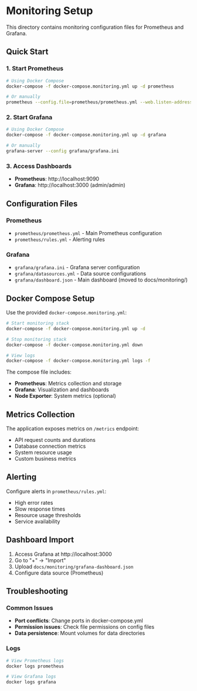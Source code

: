 # Monitoring Setup

This directory contains monitoring configuration files for Prometheus and Grafana.

## Quick Start

### 1. Start Prometheus
```bash
# Using Docker Compose
docker-compose -f docker-compose.monitoring.yml up -d prometheus

# Or manually
prometheus --config.file=prometheus/prometheus.yml --web.listen-address=:9090
```

### 2. Start Grafana
```bash
# Using Docker Compose
docker-compose -f docker-compose.monitoring.yml up -d grafana

# Or manually
grafana-server --config grafana/grafana.ini
```

### 3. Access Dashboards
- **Prometheus**: http://localhost:9090
- **Grafana**: http://localhost:3000 (admin/admin)

## Configuration Files

### Prometheus
- `prometheus/prometheus.yml` - Main Prometheus configuration
- `prometheus/rules.yml` - Alerting rules

### Grafana
- `grafana/grafana.ini` - Grafana server configuration
- `grafana/datasources.yml` - Data source configurations
- `grafana/dashboard.json` - Main dashboard (moved to docs/monitoring/)

## Docker Compose Setup

Use the provided `docker-compose.monitoring.yml`:

```bash
# Start monitoring stack
docker-compose -f docker-compose.monitoring.yml up -d

# Stop monitoring stack
docker-compose -f docker-compose.monitoring.yml down

# View logs
docker-compose -f docker-compose.monitoring.yml logs -f
```

The compose file includes:
- **Prometheus**: Metrics collection and storage
- **Grafana**: Visualization and dashboards  
- **Node Exporter**: System metrics (optional)

## Metrics Collection

The application exposes metrics on `/metrics` endpoint:
- API request counts and durations
- Database connection metrics
- System resource usage
- Custom business metrics

## Alerting

Configure alerts in `prometheus/rules.yml`:
- High error rates
- Slow response times
- Resource usage thresholds
- Service availability

## Dashboard Import

1. Access Grafana at http://localhost:3000
2. Go to "+" → "Import"
3. Upload `docs/monitoring/grafana-dashboard.json`
4. Configure data source (Prometheus)

## Troubleshooting

### Common Issues
- **Port conflicts**: Change ports in docker-compose.yml
- **Permission issues**: Check file permissions on config files
- **Data persistence**: Mount volumes for data directories

### Logs
```bash
# View Prometheus logs
docker logs prometheus

# View Grafana logs
docker logs grafana
```
